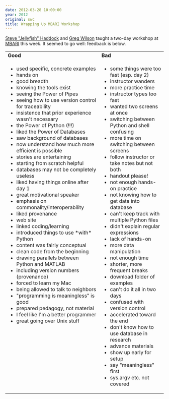 ```yaml
---
date: 2012-03-28 10:00:00
year: 2012
original: swc
title: Wrapping Up MBARI Workshop
---
```

<p><a href="http://www.mbari.org/staff/haddock/">Steve "Jellyfish" Haddock</a> and <a href="http://third-bit.com">Greg Wilson</a> taught a two-day workshop at <a href="http://www.mbari.org/">MBARI</a> this week. It seemed to go well: feedback is below.</p>
<table>
<tbody>
<tr>
<td><strong>Good</strong></td>
<td><strong>Bad</strong></td>
</tr>
<tr>
<td valign="top">
<ul>
<li>used specific, concrete examples</li>
<li>hands on</li>
<li>good breadth</li>
<li>knowing the tools exist</li>
<li>seeing the Power of Pipes</li>
<li>seeing how to use version control for traceability</li>
<li>insistence that prior experience wasn't necessary</li>
<li>the Power of Python (!!!)</li>
<li>liked the Power of Databases</li>
<li>saw background of databases</li>
<li>now understand how much more efficient is possible</li>
<li>stories are entertaining</li>
<li>starting from scratch helpful</li>
<li>databases may not be completely useless</li>
<li>liked having things online after day 1</li>
<li>great motivational speaker</li>
<li>emphasis on commonality/interoperability</li>
<li>liked provenance</li>
<li>web site</li>
<li>linked coding/learning</li>
<li>introduced things to use *with* Python</li>
<li>content was fairly conceptual</li>
<li>clean code from the beginning</li>
<li>drawing parallels between Python and MATLAB</li>
<li>including version numbers (provenance)</li>
<li>forced to learn my Mac</li>
<li>being allowed to talk to neighbors</li>
<li>"programming is meaningless" is good</li>
<li>prepared pedagogy, not material</li>
<li>I feel like I'm a better programmer</li>
<li>great going over Unix stuff</li>
</ul>
</td>
<td valign="top">
<ul>
<li>some things were too fast (esp. day 2)</li>
<li>instructor wanders</li>
<li>more practice time</li>
<li>instructor types too fast</li>
<li>wanted two screens at once</li>
<li>switching between Python and shell confusing</li>
<li>more time on switching between screens</li>
<li>follow instructor or take notes but not both</li>
<li>handout please!</li>
<li>not enough hands-on practice</li>
<li>not knowing how to get data into database</li>
<li>can't keep track with multiple Python files</li>
<li>didn't explain regular expressions</li>
<li>lack of hands-on</li>
<li>more data manipulation</li>
<li>not enough time</li>
<li>shorter, more frequent breaks</li>
<li>download folder of examples</li>
<li>can't do it all in two days</li>
<li>confused with version control</li>
<li>accelerated toward the end</li>
<li>don't know how to use database in research</li>
<li>advance materials</li>
<li>show up early for setup</li>
<li>say "meaningless" first</li>
<li>sys.argv etc. not covered</li>
</ul>
</td>
</tr>
</tbody>
</table>
